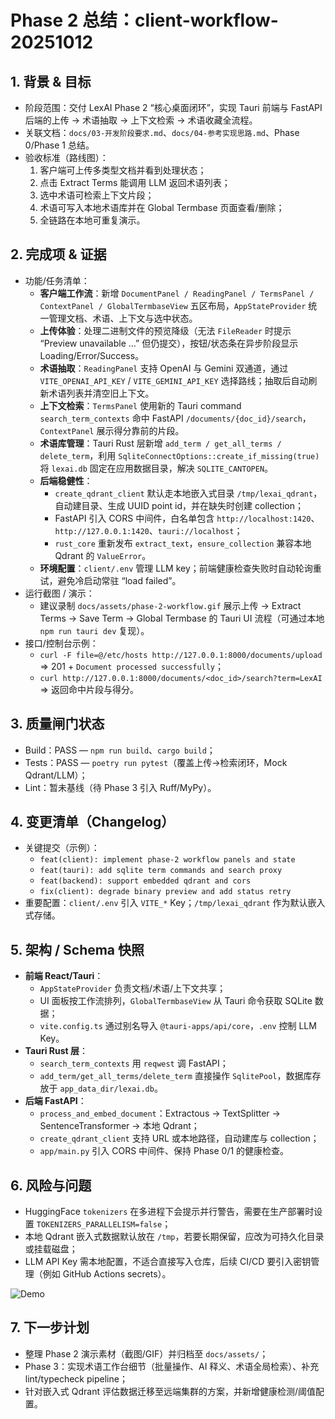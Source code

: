 # Phase 2 总结：client-workflow-20251012

## 1. 背景 & 目标
- 阶段范围：交付 LexAI Phase 2 “核心桌面闭环”，实现 Tauri 前端与 FastAPI 后端的上传 → 术语抽取 → 上下文检索 → 术语收藏全流程。
- 关联文档：`docs/03-开发阶段要求.md`、`docs/04-参考实现思路.md`、Phase 0/Phase 1 总结。
- 验收标准（路线图）：
  1. 客户端可上传多类型文档并看到处理状态；
  2. 点击 Extract Terms 能调用 LLM 返回术语列表；
  3. 选中术语可检索上下文片段；
  4. 术语可写入本地术语库并在 Global Termbase 页面查看/删除；
  5. 全链路在本地可重复演示。

## 2. 完成项 & 证据
- 功能/任务清单：
  - **客户端工作流**：新增 `DocumentPanel / ReadingPanel / TermsPanel / ContextPanel / GlobalTermbaseView` 五区布局，`AppStateProvider` 统一管理文档、术语、上下文与选中状态。
  - **上传体验**：处理二进制文件的预览降级（无法 `FileReader` 时提示 “Preview unavailable …” 但仍提交），按钮/状态条在异步阶段显示 Loading/Error/Success。
  - **术语抽取**：`ReadingPanel` 支持 OpenAI 与 Gemini 双通道，通过 `VITE_OPENAI_API_KEY` / `VITE_GEMINI_API_KEY` 选择路线；抽取后自动刷新术语列表并清空旧上下文。
  - **上下文检索**：`TermsPanel` 使用新的 Tauri command `search_term_contexts` 命中 FastAPI `/documents/{doc_id}/search`，`ContextPanel` 展示得分靠前的片段。
  - **术语库管理**：Tauri Rust 层新增 `add_term / get_all_terms / delete_term`，利用 `SqliteConnectOptions::create_if_missing(true)` 将 `lexai.db` 固定在应用数据目录，解决 `SQLITE_CANTOPEN`。
  - **后端稳健性**：
    - `create_qdrant_client` 默认走本地嵌入式目录 `/tmp/lexai_qdrant`，自动建目录、生成 UUID point id，并在缺失时创建 collection；
    - FastAPI 引入 CORS 中间件，白名单包含 `http://localhost:1420`、`http://127.0.0.1:1420`、`tauri://localhost`；
    - `rust_core` 重新发布 `extract_text`，`ensure_collection` 兼容本地 Qdrant 的 `ValueError`。
  - **环境配置**：`client/.env` 管理 LLM key；前端健康检查失败时自动轮询重试，避免冷启动常驻 “load failed”。
- 运行截图 / 演示：
  - 建议录制 `docs/assets/phase-2-workflow.gif` 展示上传 → Extract Terms → Save Term → Global Termbase 的 Tauri UI 流程（可通过本地 `npm run tauri dev` 复现）。
- 接口/控制台示例：
  - `curl -F file=@/etc/hosts http://127.0.0.1:8000/documents/upload` ⇒ 201 + `Document processed successfully`；
  - `curl http://127.0.0.1:8000/documents/<doc_id>/search?term=LexAI` ⇒ 返回命中片段与得分。

## 3. 质量闸门状态
- Build：PASS — `npm run build`、`cargo build`；
- Tests：PASS — `poetry run pytest`（覆盖上传→检索闭环，Mock Qdrant/LLM）；
- Lint：暂未基线（待 Phase 3 引入 Ruff/MyPy）。

## 4. 变更清单（Changelog）
- 关键提交（示例）：
  - `feat(client): implement phase-2 workflow panels and state`
  - `feat(tauri): add sqlite term commands and search proxy`
  - `feat(backend): support embedded qdrant and cors`
  - `fix(client): degrade binary preview and add status retry`
- 重要配置：`client/.env` 引入 `VITE_*` Key；`/tmp/lexai_qdrant` 作为默认嵌入式存储。

## 5. 架构 / Schema 快照
- **前端 React/Tauri**：
  - `AppStateProvider` 负责文档/术语/上下文共享；
  - UI 面板按工作流排列，`GlobalTermbaseView` 从 Tauri 命令获取 SQLite 数据；
  - `vite.config.ts` 通过别名导入 `@tauri-apps/api/core`，`.env` 控制 LLM Key。
- **Tauri Rust 层**：
  - `search_term_contexts` 用 `reqwest` 调 FastAPI；
  - `add_term/get_all_terms/delete_term` 直接操作 `SqlitePool`，数据库存放于 `app_data_dir/lexai.db`。
- **后端 FastAPI**：
  - `process_and_embed_document`：Extractous → TextSplitter → SentenceTransformer → 本地 Qdrant；
  - `create_qdrant_client` 支持 URL 或本地路径，自动建库与 collection；
  - `app/main.py` 引入 CORS 中间件、保持 Phase 0/1 的健康检查。

## 6. 风险与问题
- HuggingFace `tokenizers` 在多进程下会提示并行警告，需要在生产部署时设置 `TOKENIZERS_PARALLELISM=false`；
- 本地 Qdrant 嵌入式数据默认放在 `/tmp`，若要长期保留，应改为可持久化目录或挂载磁盘；
- LLM API Key 需本地配置，不适合直接写入仓库，后续 CI/CD 要引入密钥管理（例如 GitHub Actions secrets）。

![Demo](https://wenmou-1313491726.cos.ap-shanghai.myqcloud.com/20251012183527362.gif?imageSlim)

## 7. 下一步计划
- 整理 Phase 2 演示素材（截图/GIF）并归档至 `docs/assets/`；
- Phase 3：实现术语工作台细节（批量操作、AI 释义、术语全局检索）、补充 lint/typecheck pipeline；
- 针对嵌入式 Qdrant 评估数据迁移至远端集群的方案，并新增健康检测/阈值配置。
